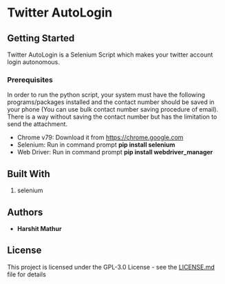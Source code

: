 # Twitter AutoLogin


## Getting Started
Twitter AutoLogin is a Selenium Script which makes your twitter account login autonomous.


### Prerequisites

In order to run the python script, your system must have the following programs/packages installed and the contact number should be saved in your phone (You can use bulk contact number saving procedure of email). There is a way without saving the contact number but has the limitation to send the attachment.
* Chrome v79: Download it from https://chrome.google.com
* Selenium: Run in command prompt **pip install selenium** 
* Web Driver: Run in command prompt **pip install webdriver_manager**



## Built With

1. selenium


## Authors

* **Harshit Mathur** 


## License
This project is licensed under the GPL-3.0 License - see the [LICENSE.md](LICENSE.md) file for details
